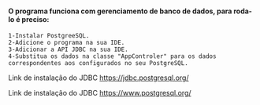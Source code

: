 <h4>O programa funciona com gerenciamento de banco de dados, para roda-lo é preciso:</h4>

```
1-Instalar PostgreeSQL.
2-Adicione o programa na sua IDE.
3-Adicionar a API JDBC na sua IDE.
4-Substitua os dados na classe "AppControler" para os dados correspondentes aos configurados no seu PostgreSQL.
```

Link de instalação do JDBC <a>https://jdbc.postgresql.org/</a>

Link de instalação do JDBC <a>https://www.postgresql.org/</a>
